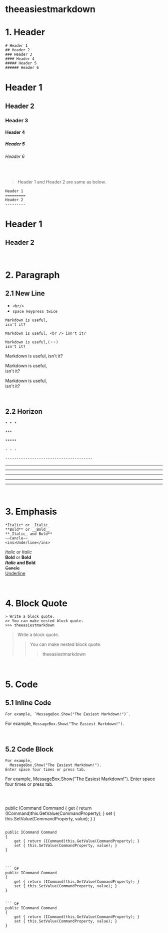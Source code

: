 # theeasiestmarkdown

# 1. Header
```
# Header 1
## Header 2
### Header 3
#### Header 4
##### Header 5
###### Header 6
```

# Header 1
## Header 2
### Header 3
#### Header 4
##### Header 5
###### Header 6

<br />

> Header 1 and Header 2 are same as below.  

```
Header 1
=========
Header 2
---------
```

Header 1
=========
Header 2
---------

<br />

# 2. Paragraph
## 2.1 New Line

- `<br/>`
- `space keypress twice`

```
Markdown is useful,
isn't it?
  
Markdown is useful, <br /> isn't it?

Markdown is useful,(␠␠)  
isn't it?
```

Markdown is useful,
isn't it?
  
Markdown is useful, <br /> isn't it?
  
Markdown is useful,  
isn't it?

<br />

## 2.2 Horizon
```
* * *

***

*****

- - -

---------------------------------------
```

* * *

***

*****

- - -

---------------------------------------

<br />

# 3. Emphasis
```
*Italic* or _Italic_  
**Bold** or __Bold__
**_Italic_ and Bold**
~~Cancle~~
<ins>Underline</ins>  
```

*Italic* or _Italic_  
**Bold** or __Bold__  
**_Italic_ and Bold**  
~~Cancle~~  
<ins>Underline</ins>  


<br />

# 4. Block Quote

```
> Write a block quote.
>> You can make nested block quote.
>>> theeasiestmarkdown
```

> Write a block quote.
>> You can make nested block quote.
>>> theeasiestmarkdown
 
<br />

# 5. Code
## 5.1 Inline Code
```
For example, `MessageBox.Show("The Easiest Markdown!")`.
```

For example, `MessageBox.Show("The Easiest Markdown!")`.

<br />

## 5.2 Code Block 

```
For example, 
  MessageBox.Show("The Easiest Markdown!"). 
Enter space four times or press tab.
```

For example, 
  MessageBox.Show("The Easiest Markdown!"). 
Enter space four times or press tab.

<br />

```
```
public ICommand Command
{
    get { return (ICommand)this.GetValue(CommandProperty); }
    set { this.SetValue(CommandProperty, value); }
}
```
```
  
```
public ICommand Command
{
    get { return (ICommand)this.GetValue(CommandProperty); }
    set { this.SetValue(CommandProperty, value); }
}
```

<br />

```
``` C#
public ICommand Command
{
    get { return (ICommand)this.GetValue(CommandProperty); }
    set { this.SetValue(CommandProperty, value); }
}
```
```

``` C#
public ICommand Command
{
    get { return (ICommand)this.GetValue(CommandProperty); }
    set { this.SetValue(CommandProperty, value); }
}
```
